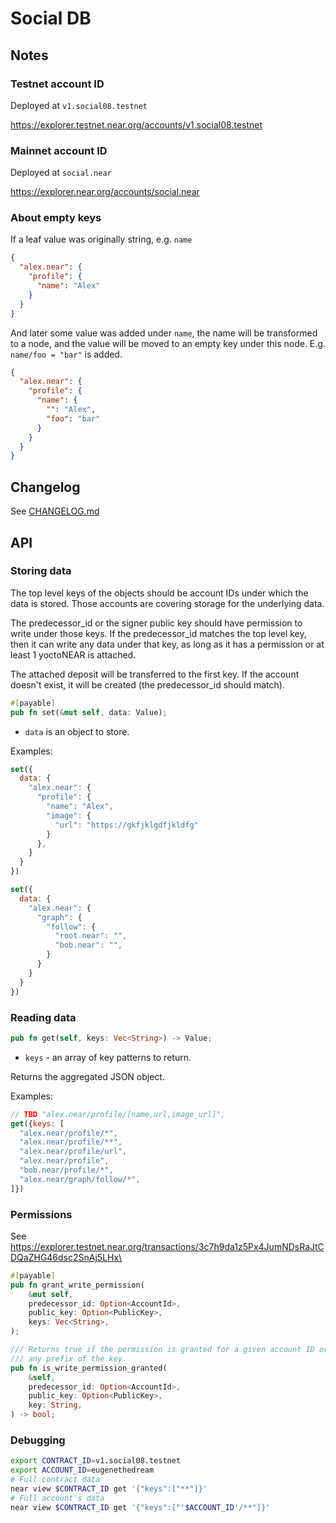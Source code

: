 # Social DB

## Notes

### Testnet account ID

Deployed at `v1.social08.testnet`

https://explorer.testnet.near.org/accounts/v1.social08.testnet

### Mainnet account ID

Deployed at `social.near`

https://explorer.near.org/accounts/social.near

### About empty keys

If a leaf value was originally string, e.g. `name`

```json
{
  "alex.near": {
    "profile": {
      "name": "Alex"
    }
  }
}
```

And later some value was added under `name`, the name will be transformed to a node, and the value
will be moved to an empty key under this node. E.g. `name/foo = "bar"` is added.

```json
{
  "alex.near": {
    "profile": {
      "name": {
        "": "Alex",
        "foo": "bar"
      }
    }
  }
}
```

## Changelog

See [CHANGELOG.md](CHANGELOG.md)

## API

### Storing data

The top level keys of the objects should be account IDs under which the data is stored. Those accounts are covering storage for the underlying data.

The predecessor_id or the signer public key should have permission to write under those keys.
If the predecessor_id matches the top level key, then it can write any data under that key, as long as it has a permission or at least 1 yoctoNEAR is attached.

The attached deposit will be transferred to the first key. If the account doesn't exist, it will be created (the predecessor_id should match).

```rust
#[payable]
pub fn set(&mut self, data: Value);
```

- `data` is an object to store.

Examples:

```js
set({
  data: {
    "alex.near": {
      "profile": {
        "name": "Alex",
        "image": {
          "url": "https://gkfjklgdfjkldfg"
        }
      },
    }
  }
})

set({
  data: {
    "alex.near": {
      "graph": {
        "follow": {
          "root.near": "",
          "bob.near": "",
        }
      }
    }
  }
})
```

### Reading data

```rust
pub fn get(self, keys: Vec<String>) -> Value;
```

- `keys` - an array of key patterns to return.

Returns the aggregated JSON object.

Examples:

```js
// TBD "alex.near/profile/[name,url,image_url]",
get({keys: [
  "alex.near/profile/*",
  "alex.near/profile/**",
  "alex.near/profile/url",
  "alex.near/profile",
  "bob.near/profile/*",
  "alex.near/graph/follow/*",
]})
```

### Permissions

See https://explorer.testnet.near.org/transactions/3c7h9da1z5Px4JumNDsRaJtCDQaZHG46dsc2SnAj5LHx\

```rust
#[payable]
pub fn grant_write_permission(
    &mut self,
    predecessor_id: Option<AccountId>,
    public_key: Option<PublicKey>,
    keys: Vec<String>,
);
```

```rust
/// Returns true if the permission is granted for a given account ID or a given public_key to
/// any prefix of the key.
pub fn is_write_permission_granted(
    &self,
    predecessor_id: Option<AccountId>,
    public_key: Option<PublicKey>,
    key: String,
) -> bool;
```

### Debugging

```bash
export CONTRACT_ID=v1.social08.testnet
export ACCOUNT_ID=eugenethedream
# Full contract data
near view $CONTRACT_ID get '{"keys":["**"]}'
# Full account's data
near view $CONTRACT_ID get '{"keys":["'$ACCOUNT_ID'/**"]}'
```



